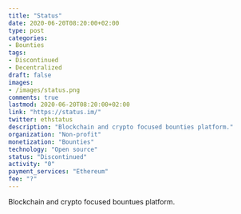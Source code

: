 ```yaml
---
title: "Status"
date: 2020-06-20T08:20:00+02:00
type: post
categories:
- Bounties
tags:
- Discontinued
- Decentralized
draft: false
images:
- /images/status.png
comments: true
lastmod: 2020-06-20T08:20:00+02:00
link: "https://status.im/"
twitter: ethstatus
description: "Blockchain and crypto focused bounties platform."
organization: "Non-profit"
monetization: "Bounties"
technology: "Open source"
status: "Discontinued"
activity: "0"
payment_services: "Ethereum"
fee: "?"
---
```


Blockchain and crypto focused bountues platform.<!--more-->


